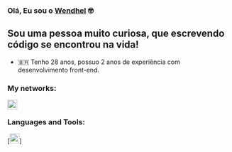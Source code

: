 ### Olá, Eu sou o [Wendhel][website] 🤓

## Sou uma pessoa muito curiosa, que escrevendo código se encontrou na vida!

- 🇧🇷 Tenho 28 anos, possuo 2 anos de experiência com desenvolvimento front-end.

### My networks:

[<img align="left" alt="wendhelnogueira | LinkedIn" width="22px" src="https://cdn.jsdelivr.net/npm/simple-icons@v3/icons/linkedin.svg" />][linkedin]

<br />

### Languages and Tools:

[<img width="22px" src="https://cdn.jsdelivr.net/gh/devicons/devicon/icons/html5/html5-plain-wordmark.svg" />]




[website]: https://www.linkedin.com/in/wendhel-nogueira-4a3760232/
[linkedin]: https://www.linkedin.com/in/wendhel-nogueira-4a3760232/
